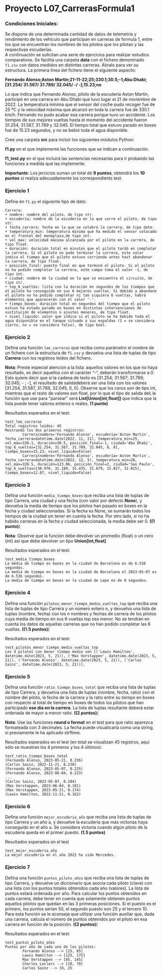 # Proyecto L07_CarrerasFormula1

### Condiciones Iniciales:
Se dispone de una determinada  cantidad de datos de telemetría y rendimiento de los vehículo que participan en carreras de formula 1, entre los que se encuentran los nombres de los pilotos que los pilotan y las respectivas escuderías.  
A continuación se solicitan una serie de ejercicios para realizar estudios comparativos. 
Se facilita una carpeta **data** con el fichero denominado ``f1.csv`` con datos medidos en distintas carreras. Ábralo para ver su estructura. 
La primera línea del fichero tiene el siguiente aspecto:
  
**Fernando Alonso;Aston Martin;21-11-22;25;330.1;30.5;-1;Abu Dhabi;[31.254/ 31.567/ 31.789/ 32.045/ -/ -];15.23;no**

Lo que indica que Fernando Alonso, piloto de la escudería Aston Martin, participó en una carrera en Abu Dhabi que 
tuvo lugar el 21 de noviembre de 2022. La temperatura mínima que el sensor del coche pudo recoger fue de 
25 ºC y la velocidad máxima que alcanzó en toda la carrera fue de 330.1 km/h. Fernando no pudo acabar esa 
carrera porque tuvo un accidente. Los tiempos de sus mejores vueltas hasta el momento del accidente fueron 
31.254, 31.567, 31.789 y 32.045. El tiempo total que estuvo parado en boxes fue de 15.23 segundos, y no se 
bebió toda el agua disponible. 

Cree una carpeta **src** para incluir los siguientes módulos Python:

**f1.py** en el que implemente las funciones que se indican a continuación.

**f1_test.py** en el que incluirá las sentencias necesarias para ir probando las funciones a medida que las implemente.

 **Importante**: Los jercicios suman un total de **9 puntos**, obtendrá los **10 puntos** si realiza adecuadamente los correspondients test. 

### Ejercicio 1
Defina en ``f1.py`` el siguiente tipo de dato:
```
Carrera:
• nombre: nombre del piloto, de tipo str. 
• escudería; nombre de la escudería en la que corre el piloto, de tipo str. 
• fecha_carrera: fecha en la que se celebró la carrera, de tipo date. 
• temperatura_min: temperatura mínima que ha medido el sensor colocado en el frontal del monoplaza,de tipo int.
• vel_max: velocidad máxima alcanzada por el piloto en la carrera, de tipo float. 
• duración: duración total en minutos que el piloto tardó en completar la carrera. Si el piloto no pudo terminar la carrera, este valor indica el tiempo que el piloto estuvo corriendo antes hast abandonar la carrera, de tipo float. 
• posición_final: puesto final en que terminó el piloto. Si el piloto no ha podido completar la carrera, este campo toma el valor -1, de tipo int.
• ciudad: nombre de la ciudad en la que se encuentra el circuito, de tipo str. 
• top_6_vueltas: lista con la duración en segundos de los tiempos que el piloto ha conseguido en sus 6 mejores vueltas. Si debido a abandono el piloto no ha podido completar ni tan siquiera 6 vueltas, habrá elementos que aparecerán con el valor ‘-‘. 
• tiempo_boxes: duración total en segundos del tiempo que el piloto estuvo ha estado parado en boxes en distintas intervenciones de sustitución de elementos o ajustes menores, de tipo float.
• nivel_liquido: valor que indica si el piloto se ha bebido toda el agua disponible en el tanque situado a sus espaldas (1 = se considera cierto, no = se considera falso), de tipo bool.
```
### Ejercicio 2
Defina una función ``lee_carreras`` que reciba como parámetro el nombre de un fichero con la estructura de ``f1.csv`` y devuelva una lista de tuplas de tipo **Carrera** con los registros leídos del fichero.
 
 **Nota**: Preste especial atención a la lista: aquellos
valores en los que no haya resultado, es decir aquellos con el carácter “-“, deberán transformarse a 0. Esto quiere decir que si la cadena de texto es [31.254; 31.567; 31.789; 32.045; - ; -], el resultado de salidadeberá ser una lista con los valores [31.254, 31.567, 31.789, 32.045, 0, 0]. Observe que los ceros son de tipo int, mientras que el resto de valores son float, por lo que el tipo de salida del¡ la función que use para "parsear" será **List[Union[int,float]]** que indica que la lista puede tener valores enteros o reales. **(1 punto)**

Resultados esperados en el test:
```
test_lee_carreras
Total registros leídos: 45
Mostrando los dos primeros registros:
        Carrera(nombre='Fernando Alonso', escudería='Aston Martin', fecha_carrera=datetime.date(2022, 11, 21), temperatura_min=25, vel_max=330.1, duración=30.5, posición_final=-1, ciudad='Abu Dhabi', top_6_vueltas=[31.254, 31.567, 31.789, 32.045, 0, 0], tiempo_boxes=15.23, nivel_liquido=False)
        Carrera(nombre='Fernando Alonso', escudería='Aston Martin', fecha_carrera=datetime.date(2022, 12, 5), temperatura_min=28, vel_max=328.5, duración=123.86, posición_final=2, ciudad='Sao Paulo', top_6_vueltas=[30.976, 31.189, 31.435, 31.679, 31.827, 32.015], tiempo_boxes=12.87, nivel_liquido=False)
```
### Ejercicio 3
Defina una función ``media_tiempo_boxes`` que reciba una lista de tuplas de tipo Carrera, una ciudad y una fecha (con valor por defecto **None**), y devuelva la media de tiempo que los pilotos han pasado en boxes en la fecha y ciudad seleccionadas. Si la fecha es None, se sumarán todos los tiempos de la ciudad sin tener en cuenta la fecha. Por otro lado, si no ha habido carreras en la fecha y ciudad seleccionada, la media debe ser 0. **((1 punto)**( 
 
 **Nota**: Observe que la función debe devolver un promedio (float) o un cero (int) así que debe devolver un tipo **Union[int,float]**
 
Resultados esperados en el test:
```
test_media_tiempo_boxes
La media de tiempo en boxes en la ciudad de Barcelona es de 6.536 segundos.
La media de tiempo en boxes en la ciudad de Barcelona el 2023-05-07 es de 6.536 segundos.
La media de tiempo en boxes en la ciudad de Lepe es de 0 segundos.
```
### Ejercicio 4
Defina una función ``pilotos_menor_tiempo_medio_vueltas_top`` que reciba una lista de tuplas de tipo Carrera y un número entero n, y devuelva una lista de tuplas (nombre, fecha) con los n nombres y fechas de carrera de los pilotos cuya media de tiempo en sus 6 vueltas top sea menor. No se tendrán en cuenta los datos de aquellas carreras que no han podido completar las 6 vueltas. **((1.5 puntos)**( 

 Resultados esperados en el test:
```
test_pilotos_menor_tiempo_medio_vueltas_top
Los 4 pilotos con menor tiempo medio son [('Lewis Hamilton', datetime.date(2023, 5, 21)), ('Max Verstappen', datetime.date(2023, 5, 21)), ('Fernando Alonso', datetime.date(2023, 5, 21)), ('Carlos Sainz', datetime.date(2023, 5, 21))].
```
### Ejercicio 5
Defina una función ``ratio_tiempo_boxes_total`` que reciba una lista de tuplas de tipo Carrera, y devuelva una lista de tuplas (nombre, fecha, ratio) con el nombre del piloto, la fecha de la carrera y la ratio entre su tiempo en boxes con respecto al total de tiempo en boxes de todos los pilotos que han participado **ese día en la carrera**. La lista de tuplas resultante deberá estar ordenada de mayor a menor ratio. **((2 puntos)**( 

 **Nota**: Use las funciones **round o format** en el test para que ratio aparezca formateada con 3 decimales. La fecha puede visualicarla como una string, si previamente le ha aplicado strftime.

Resultados esperados en el test (en total se visualizan 45 registros, aquí sólo se muestran los 4 primeros y los 4 últimos):
```
test_ratio_tiempo_boxes_total 
(Fernando Alonso, 2023-05-21, 0.236)
(Carlos Sainz, 2022-11-21, 0.230)
(Fernando Alonso, 2023-05-07, 0.225)
(Fernando Alonso, 2023-06-04, 0.223)
...
(Carlos Sainz, 2023-05-07, 0.184)
(Max Verstappen, 2023-06-04, 0.181)
(Max Verstappen, 2023-05-21, 0.174)
(Lewis Hamilton, 2022-11-21, 0.162)
```

### Ejercicio 6
Defina una función ``mejor_escuderia_año`` que reciba una lista de tuplas de tipo Carrera y un año a, y devuelve la escudería que más victorias haya conseguido en el año a. Se considera victoria cuando algún piloto de la escudería queda en el primer puesto. **(1.5 puntos)**

Resultados esperados en el test
```
test_mejor_escuderia_año
La mejor escudería en el año 2022 ha sido Mercedes.
```

### Ejercicio 7
Defina una función ``puntos_piloto_años`` que reciba una lista de tuplas de tipo Carrera, y devuelve un diccionario que asocia cada piloto (clave) con una lista con los puntos totales obtenidos cada año (valores). La lista de puntos estará ordenada por año. Para calcular los puntos obtenidos en cada carrera, debe tener en cuenta que solamente obtienen puntos aquellos pilotos que quedan en las 3 primeras posiciones. Si el puesto es el primero, los puntos serían 50, el segundo puesto son 25 y el tercero 10. Para esta función se le aconseja que utilizar una función auxiliar que, dada una carrera, calcula el número de puntos obtenidos por el piloto en esa carrera en función de la posición. **((2 puntos)**( 

Resultados esperados en el test:
```
test_puntos_piloto_años
Puntos por año de cada uno de los pilotos:
        Fernando Alonso --> [25, 85]
        Lewis Hamilton --> [125, 175]
        Max Verstappen --> [85, 145]
        Charles Leclerc --> [10, 70]
        Carlos Sainz --> [0, 25
```
